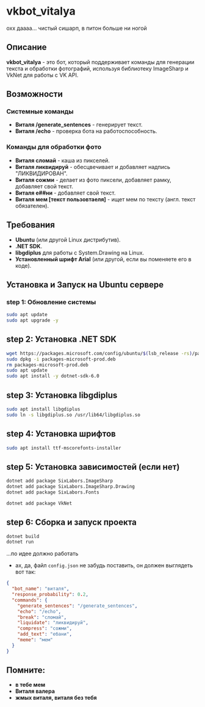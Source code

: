 # vkbot_vitalya
охх даааа... чистый сишарп, в питон больше ни ногой

## Описание

**vkbot_vitalya** - это бот, который поддерживает команды для генерации текста и обработки фотографий, используя библиотеку ImageSharp и VkNet для работы с VK API.

## Возможности

### Системные команды

- **Виталя /generate_sentences** - генерирует текст.
- **Виталя /echo** - проверка бота на работоспособность.

### Команды для обработки фото

- **Виталя сломай** - каша из пикселей.
- **Виталя ликвидируй** - обесцвечивает и добавляет надпись "ЛИКВИДИРОВАН".
- **Виталя сожми** - делает из фото пиксели, добавляет рамку, добавляет свой текст.
- **Виталя е##ни** - добавляет свой текст.
- **Виталя мем [текст пользовтаеля]** - ищет мем по тексту (англ. текст обязателен).
## Требования

- **Ubuntu** (или другой Linux дистрибутив).
- **.NET SDK**.
- **libgdiplus** для работы с System.Drawing на Linux.
- **Установленный шрифт Arial** (или другой, если вы поменяете его в коде).

## Установка и Запуск на Ubuntu сервере

### step 1: Обновление системы

```sh
sudo apt update
sudo apt upgrade -y
```

## step 2: Установка .NET SDK
```sh
wget https://packages.microsoft.com/config/ubuntu/$(lsb_release -rs)/packages-microsoft-prod.deb -O packages-microsoft-prod.deb
sudo dpkg -i packages-microsoft-prod.deb
rm packages-microsoft-prod.deb
sudo apt update
sudo apt install -y dotnet-sdk-6.0
```
## step 3: Установка libgdiplus
```sh
sudo apt install libgdiplus
sudo ln -s libgdiplus.so /usr/lib64/libgdiplus.so
```
## step 4: Установка шрифтов
```sh
sudo apt install ttf-mscorefonts-installer
```

## step 5: Установка зависимостей (если нет)
```sh
dotnet add package SixLabors.ImageSharp
dotnet add package SixLabors.ImageSharp.Drawing
dotnet add package SixLabors.Fonts

dotnet add package VkNet
```
## step 6: Сборка и запуск проекта
```sh
dotnet build
dotnet run
```
...по идее должно работать
- ах, да, файл ```config.json``` не забудь поставить, он должен выглядеть вот так:
```json
{
  "bot_name": "виталя",
  "response_probability": 0.2,
  "commands": {
    "generate_sentences": "/generate_sentences",
    "echo": "/echo",
    "break": "сломай",
    "liquidate": "ликвидируй",
    "compress": "сожми",
    "add_text": "ебани",
    "meme": "мем"
  }
}
```

## Помните:

- **в тебе мем**
- **Виталя валера**
- **жмых виталя, виталя без тебя**
